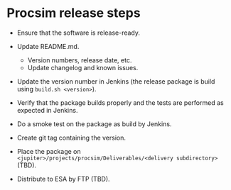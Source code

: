 # Procsim release steps

- Ensure that the software is release-ready.

- Update README.md.
    - Version numbers, release date, etc.
    - Update changelog and known issues.

- Update the version number in Jenkins (the release package is build using `build.sh <version>`).

- Verify that the package builds properly and the tests are performed as expected in Jenkins.

- Do a smoke test on the package as build by Jenkins.

- Create git tag containing the version.

- Place the package on `<jupiter>/projects/procsim/Deliverables/<delivery subdirectory>` (TBD).

- Distribute to ESA by FTP (TBD).
